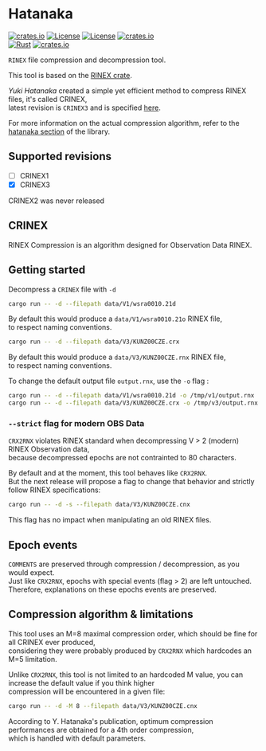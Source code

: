 # Hatanaka 

[![crates.io](https://img.shields.io/crates/v/hatanaka.svg)](https://crates.io/crates/hatanaka)
[![License](https://img.shields.io/badge/license-Apache%202.0-blue?style=flat-square)](https://github.com/gwbres/hatanaka/blob/main/LICENSE-APACHE)
[![License](https://img.shields.io/badge/license-MIT-blue?style=flat-square)](https://github.com/gwbres/hatanaka/blob/main/LICENSE-MIT) 
[![crates.io](https://img.shields.io/crates/d/hatanaka.svg)](https://crates.io/crates/hatanaka)    
[![Rust](https://github.com/gwbres/hatanaka/actions/workflows/rust.yml/badge.svg)](https://github.com/gwbres/hatanaka/actions/workflows/rust.yml)
[![crates.io](https://docs.rs/hatanaka/badge.svg)](https://docs.rs/hatanaka/badge.svg)

`RINEX` file compression and decompression tool.  

This tool is based on the 
[RINEX crate](https://crates.io/crates/rinex).

*Yuki Hatanaka* created a simple yet efficient method to compress
RINEX files, it's called CRINEX,   
latest revision is `CRINEX3` and is specified 
[here](https://www.gsi.go.jp/ENGLISH/Bulletin55.html).

For more information on the actual compression algorithm, refer to the [hatanaka section](https://crates.io/crates/rinex)
of the library.

## Supported revisions

* [ ] CRINEX1 
* [x] CRINEX3  

CRINEX2 was never released

## CRINEX

RINEX Compression is an algorithm designed for Observation Data RINEX.

## Getting started

Decompress a `CRINEX` file with `-d`

```bash
cargo run -- -d --filepath data/V1/wsra0010.21d
```

By default this would produce a `data/V1/wsra0010.21o` RINEX file,   
to respect naming conventions.

```bash
cargo run -- -d --filepath data/V3/KUNZ00CZE.crx
```

By default this would produce a `data/V3/KUNZ00CZE.rnx` RINEX file,   
to respect naming conventions.

To change the default output file `output.rnx`, use the `-o` flag :

```bash
cargo run -- -d --filepath data/V1/wsra0010.21d -o /tmp/v1/output.rnx
cargo run -- -d --filepath data/V3/KUNZ00CZE.crx -o /tmp/v3/output.rnx
```

### `--strict` flag for modern OBS Data

`CRX2RNX` violates RINEX standard 
when decompressing V > 2 (modern) RINEX Observation data,   
because decompressed epochs are not contrainted to 80 characters.    

By default and at the moment, this tool behaves like `CRX2RNX`.  
But the next release will propose a flag to change that behavior and
strictly follow RINEX specifications:

```bash
cargo run -- -d -s --filepath data/V3/KUNZ00CZE.cnx
```

This flag has no impact when manipulating an old RINEX files.

## Epoch events 

`COMMENTS` are preserved through compression / decompression, as you would expect.   
Just like `CRX2RNX`, epochs with special events (flag > 2) are left untouched.  
Therefore, explanations on these epochs events are preserved.

## Compression algorithm & limitations 

This tool uses an M=8 maximal compression order, which should be fine for all CRINEX ever produced,   
considering they were probably produced by `CRX2RNX` which hardcodes an M=5 limitation.   

Unlike `CRX2RNX`, this tool is not limited to an hardcoded M value, 
you can increase the default value if you think higher   
compression will be encountered in a given file: 
```bash
cargo run -- -d -M 8 --filepath data/V3/KUNZ00CZE.cnx
```

According to Y. Hatanaka's publication, optimum compression performances are obtained for a 4th order compression,   
which is handled with default parameters.
